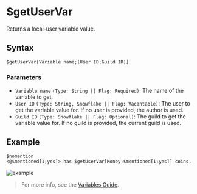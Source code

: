 # $getUserVar
Returns a local-user variable value.

## Syntax
```
$getUserVar[Variable name;(User ID;Guild ID)]
```
### Parameters
- `Variable name` `(Type: String || Flag: Required)`: The name of the variable to get.
- `User ID` `(Type: String, Snowflake || Flag: Vacantable)`: The user to get the variable value for. If no user is provided, the author is used.
- `Guild ID` `(Type: Snowflake || Flag: Optional)`: The guild to get the variable value for. If no guild is provided, the current guild is used.

## Example
```
$nomention
<@$mentioned[1;yes]> has $getUserVar[Money;$mentioned[1;yes]] coins.
```

![example](https://user-images.githubusercontent.com/69215413/123357288-40157e00-d537-11eb-84bc-71f81764434f.png)

> For more info, see the [Variables Guide](../guides/introduction/variables.md).

